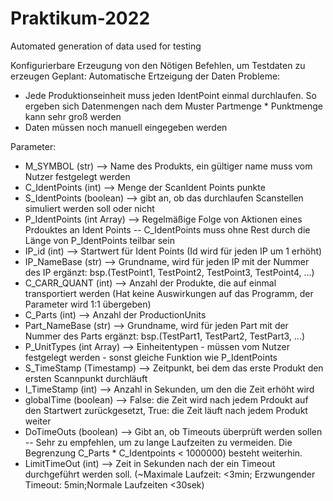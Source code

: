# Praktikum-2022
Automated generation of data used for testing

Konfigurierbare Erzeugung von den Nötigen Befehlen, um Testdaten zu erzeugen
Geplant: Automatische Ertzeigung der Daten
Probleme: 
- Jede Produktionseinheit muss jeden IdentPoint einmal durchlaufen. So ergeben sich Datenmengen nach dem Muster Partmenge * Punktmenge
  kann sehr groß werden
- Daten müssen noch manuell eingegeben werden

Parameter:
- M_SYMBOL (str) --> Name des Produkts, ein gültiger name muss vom Nutzer festgelegt werden
- C_IdentPoints (int) --> Menge der ScanIdent Points punkte 
- S_IdentPoints (boolean) --> gibt an, ob das durchlaufen Scanstellen simuliert werden soll oder nicht
- P_IdentPoints (int Array) --> Regelmäßige Folge von Aktionen eines Prdouktes an Ident Points -- C_IdentPoints muss ohne Rest durch die Länge von P_IdentPoints teilbar sein
- IP_id (int) --> Startwert für Ident Points (Id wird für jeden IP um 1 erhöht)
- IP_NameBase (str) --> Grundname, wird für jeden IP mit der Nummer des IP ergänzt: bsp.(TestPoint1, TestPoint2, TestPoint3, TestPoint4, ...)
- C_CARR_QUANT (int) --> Anzahl der Produkte, die auf einmal transportiert werden (Hat keine Auswirkungen auf das Programm, der Parameter wird 1:1 übergeben)
- C_Parts (int) --> Anzahl der ProductionUnits
- Part_NameBase (str) --> Grundname, wird für jeden Part mit der Nummer des Parts ergänzt: bsp.(TestPart1, TestPart2, TestPart3, ...)
- P_UnitTypes (int Array) --> Einheitentypen - müssen vom Nutzer festgelegt werden - sonst gleiche Funktion wie P_IdentPoints
- S_TimeStamp (Timestamp) --> Zeitpunkt, bei dem das erste Produkt den ersten Scannpunkt durchläuft
- I_TimeStamp (int) --> Anzahl in Sekunden, um den die Zeit erhöht wird
- globalTime (boolean) --> False: die Zeit wird nach jedem Prdoukt auf den Startwert zurückgesetzt, True: die Zeit läuft nach jedem Produkt weiter
- DoTimeOuts (boolean) --> Gibt an, ob Timeouts überprüft werden sollen -- Sehr zu empfehlen, um zu lange Laufzeiten zu vermeiden. Die Begrenzung C_Parts * C_Identpoints < 1000000) besteht weiterhin.
- LimitTimeOut (int) --> Zeit in Sekunden nach der ein Timeout durchgeführt werden soll. (~Maximale Laufzeit: <3min; Erzwungender Timeout: 5min;Normale Laufzeiten <30sek)
